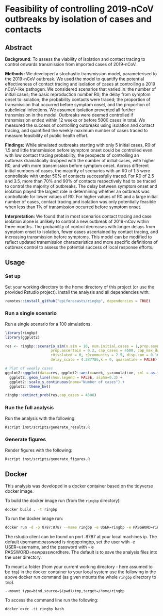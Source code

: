 # Feasibility of controlling 2019-nCoV outbreaks by isolation of cases and contacts

## Abstract


**Background:** To assess the viability of isolation and contact tracing to control onwards transmission from imported cases of 2019-nCoV.

**Methods:** We developed a stochastic transmission model, parameterised to the 2019-nCoV outbreak. We used the model to quantify the potential effectiveness of contact tracing and isolation of cases at controlling a 2019 nCoV-like pathogen. We considered scenarios that varied in: the number of initial cases; the basic reproduction number R0; the delay from symptom onset to isolation; the probability contacts were traced; the proportion of transmission that occurred before symptom onset, and the proportion of subclinical infections. We assumed isolation prevented all further transmission in the model. Outbreaks were deemed controlled if transmission ended within 12 weeks or before 5000 cases in total. We measured the success of controlling outbreaks using isolation and contact tracing, and quantified the weekly maximum number of cases traced to measure feasibility of public health effort. 

**Findings:** While simulated outbreaks starting with only 5 initial cases, R0 of 1.5 and little transmission before symptom onset could be controlled even with low contact tracing probability, the prospects of controlling an outbreak dramatically dropped with the number of initial cases, with higher R0, and with more transmission before symptom onset. Across different initial numbers of cases, the majority of scenarios with an R0 of 1.5 were controllable with under 50% of contacts successfully traced. For R0 of 2.5 and 3.5, more than 70% and 90% of contacts respectively had to be traced to control the majority of outbreaks. The delay between symptom onset and isolation played the largest role in determining whether an outbreak was controllable for lower values of R0. For higher values of R0 and a large initial number of cases, contact tracing and isolation was only potentially feasible when less than 1% of transmission occurred before symptom onset.

**Interpretation:** We found that in most scenarios contact tracing and case isolation alone is unlikely to control a new outbreak of 2019-nCov within three months. The probability of control decreases with longer delays from symptom onset to isolation, fewer cases ascertained by contact tracing, and increasing transmission before symptoms. This model can be modified to reflect updated transmission characteristics and more specific definitions of outbreak control to assess the potential success of local response efforts.

## Usage

### Set up

Set your working directory to the home directory of this project (or use the provided Rstudio project). Install the analysis and all dependencies with: 

```r
remotes::install_github("epiforecasts/ringbp", dependencies = TRUE)
```

### Run a single scenario

Run a single scenario for a 100 simulations.

```r
library(ringbp)
library(ggplot2)

res <- ringbp::scenario_sim(n.sim = 10, num.initial.cases = 1,prop.asym=0,
                     prop.ascertain = 0.2, cap_cases = 4500, cap_max_days = 350,
                     r0isolated = 0, r0community = 2.5, disp.com = 0.16, disp.iso = 1, delay_shape = 1.651524,
                     delay_scale = 4.287786,k = 0, quarantine = FALSE)

# Plot of weekly cases
ggplot2::ggplot(data=res, ggplot2::aes(x=week, y=cumulative, col = as.factor(sim))) +
  ggplot2::geom_line(show.legend = FALSE, alpha=0.3) +
  ggplot2::scale_y_continuous(name="Number of cases") + 
  ggplot2::theme_bw()

ringbp::extinct_prob(res,cap_cases = 4500)
```

### Run the full analysis

Run the analysis with the following:

```bash
Rscript inst/scripts/generate_results.R
```

### Generate figures

Render figures with the following:

```bash
Rscript inst/scripts/generate_figures.R
```

## Docker 

This analysis was developed in a docker container based on the tidyverse docker image. 

To build the docker image run (from the `ringbp` directory):

```bash
docker build . -t ringbp
```

To run the docker image run:

```bash
docker run -d -p 8787:8787 --name ringbp -e USER=ringbp -e PASSWORD=ringbp ringbp
```

The rstudio client can be found on port :8787 at your local machines ip. The default username:password is ringbp:ringbp, set the user with -e USER=username, and the password with - e PASSWORD=newpasswordhere. The default is to save the analysis files into the user directory.

To mount a folder (from your current working directory - here assumed to be `tmp`) in the docker container to your local system use the following in the above docker run command (as given mounts the whole `ringbp` directory to `tmp`).

```{bash, eval = FALSE}
--mount type=bind,source=$(pwd)/tmp,target=/home/ringbp
```

To access the command line run the following:

```{bash, eval = FALSE}
docker exec -ti ringbp bash
```

